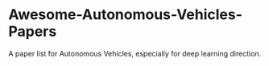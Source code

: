 # Awesome-Autonomous-Vehicles-Papers
A paper list for Autonomous Vehicles, especially for deep learning direction.
